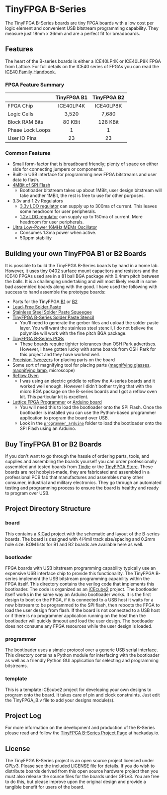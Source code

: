 # TinyFPGA B-Series
The TinyFPGA B-Series boards are tiny FPGA boards with a low cost per logic element and convenient USB bitstream programming capability.  They measure just 18mm x 36mm and are a perfect fit for breadboards.  

## Features
The heart of the B-series boards is either a ICE40LP4K or ICE40LP8K FPGA from Lattice.  For full details on the ICE40 series of FPGAs you can read the [ICE40 Family Handbook](http://www.latticesemi.com/~/media/LatticeSemi/Documents/Handbooks/iCE40FamilyHandbook.pdf).

### FPGA Feature Summary
|                  | TinyFPGA B1 | TinyFPGA B2 |
|------------------|:-----------:|:-----------:|
| FPGA Chip        |  ICE40LP4K  |  ICE40LP8K  |
| Logic Cells      |    3,520    |    7,680    |
| Block RAM Bits   |   80 KBit   |   128 KBit  |
| Phase Lock Loops |      1      |      1      |
| User IO Pins     |     23      |     23      |

### Common Features
+ Small form-factor that is breadboard friendly; plenty of space on either side for connecting jumpers or components.
+ Built-in USB interface for programming new FPGA bitstreams and user data to flash.
+ [4MBit of SPI Flash](http://datasheet.octopart.com/AT25SF041-SSHD-B-Adesto-Technologies-datasheet-62342976.pdf)
  + Bootloader bitstream takes up about 1MBit, user design bitstream will take another 1MBit, the rest is free to use for other purposes.
+ 3.3v and 1.2v Regulators
  + [3.3v LDO regulator](http://datasheet.octopart.com/MIC5504-3.3YM5-TR-Micrel-datasheet-61114938.pdf) can supply up to 300ma of current.  This leaves some headroom for user peripherals.
  + [1.2v LDO regulator](http://datasheet.octopart.com/MIC5365-1.2YC5-TR-Microchip-datasheet-8324343.pdf) can supply up to 150ma of current.  More headroom for user peripherals.
+ [Ultra Low-Power 16MHz MEMs Oscillator](http://www.mouser.com/ds/2/268/20005625A-1022977.pdf)
  + Consumes 1.3ma power when active.  
  + 50ppm stability

## Building your own TinyFPGA B1 or B2 Boards
It is possible to build the TinyFPGA B-Series boards by hand in a home lab.  However, it uses tiny 0402 surface mount capacitors and resistors and the ICE40 FPGAs used are in a 81 ball BGA package with 0.4mm pitch between the balls.  It is a challenging undertaking and will most likely result in some bad assembled boards along with the good.  I have used the following with success to hand assemble the prototype boards:
+ Parts for the TinyFPGA [B1](https://octopart.com/bom-tool/v110mo4B) or [B2](https://octopart.com/bom-tool/D9LH87Em)
+ [Lead-Free Solder Paste](https://www.amazon.com/gp/product/B00HKK6XHC)
+ [Stainless Steel Solder Paste Squeegee](http://dirtypcbs.com/store/details/14/solder-paste-squeegee)
+ [TinyFPGA B-Series Solder Paste Stencil](https://www.oshstencils.com)
  + You'll need to generate the gerber files and upload the solder paste layer.  You will want the stainless steel stencil, I do not believe the polymide will work with the fine pitch BGA package.
+ [TinyFPGA B-Series PCBs](https://oshpark.com/shared_projects/jGc1k4QL)
  + These boards require tighter tolerances than OSH Park advertises.  However, I have gotten lucky with some boards from OSH Park for this project and they have worked well.
+ [Precision Tweezers](https://www.amazon.com/Precision-Anti-static-Marrywindix-Electronics-Jewelry-making/dp/B00DVIEJ14) for placing parts on the board
+ Some sort of magnifying tool for placing parts ([magnifying glasses](https://www.amazon.com/dp/B01H8808H6), [magnifying lamp](https://www.amazon.com/Brightech-LightView-SuperBright-Magnifier-Adjustable/dp/B00UW2IRJ2), microscope)
+ [Reflow Oven](http://www.whizoo.com/)
  + I was using an electric griddle to reflow the A-series boards and it worked well enough.  However I didn't bother trying that with the micro BGA package on the B-series boards and I got a reflow oven kit.  This particular kit is excellent.
+ [Lattice FPGA Programmer](https://www.ebay.com/sch/i.html?_productid=533163279) or [Arduino board](https://www.arduino.cc/)
  + You will need this to load the bootloader onto the SPI Flash.  Once the bootloader is installed you can use the Python-based programmer application to program the board over USB.
  + Look in the [`programmer_arduino`](programmer_arduino) folder to load the bootloader onto the SPI Flash using an Arduino.

## Buy TinyFPGA B1 or B2 Boards
If you don't want to go through the hassle of ordering parts, tools, and supplies and assembling the boards yourself you can order professionally assembled and tested boards from [Tindie](https://www.tindie.com/stores/tinyfpga/) or the [TinyFPGA Store](http://store.tinyfpga.com).  These boards are not hobbyist-made, they are fabricated and assembled in a professional PCB fab that manufactures and assembles many other consumer, industrial and military electronics.  They go through an automated testing and programming process to ensure the board is healthy and ready to program over USB.

## Project Directory Structure
### board
This contains a [KiCad](http://kicad-pcb.org/) project with the schematic and layout of the B-series boards.  The board is designed with 4/4mil track size/spacing and 0.2mm hole size.  BOM lists for B1 and B2 boards are available here as well.

### bootloader
FPGA boards with USB bitstream programming capability typically use an expensive USB interface chip to provide this functionality.  The TinyFPGA B-series implement the USB bitstream programming capability within the FPGA itself.  This directory contains the verilog code that implements this bootloader.  The code is organized as an [iCEcube2](http://www.latticesemi.com/iCEcube2) project.  The bootloader itself works in the same way an Arduino bootloader works.  It is the first design to boot on the FPGA, if it is connected to a USB host it waits for a new bitstream to be programmed to the SPI flash, then reboots the FPGA to load the user design from flash.  If the board is not connected to a USB host or if there is no programmer application running on the host then the bootloader will quickly timeout and load the user design.  The bootloader does not consume any FPGA resources while the user design is loaded.

### programmer
The bootloader uses a simple protocol over a generic USB serial interface.  This directory contains a Python module for interfacing with the bootloader as well as a friendly Python GUI application for selecting and programming bitstreams.

### template
This is a template iCEcube2 project for developing your own designs to program onto the board.  It takes care of pin and clock constraints.  Just edit the TinyFPGA_B.v file to add your designs module(s).

## Project Log
For more information on the development and production of the B-Series please read and follow the [TinyFPGA B-Series Project Page](https://hackaday.io/project/26848-tinyfpga-b-series) at hackaday.io.

## License
The TinyFPGA B-Series project is an open source project licensed under GPLv3.  Please see the included LICENSE file for details.  If you do wish to distribute boards derived from this open source hardware project then you must also release the source files for the boards under GPLv3.  You are free to do this, but please improve upon the original design and provide a tangible benefit for users of the board.

